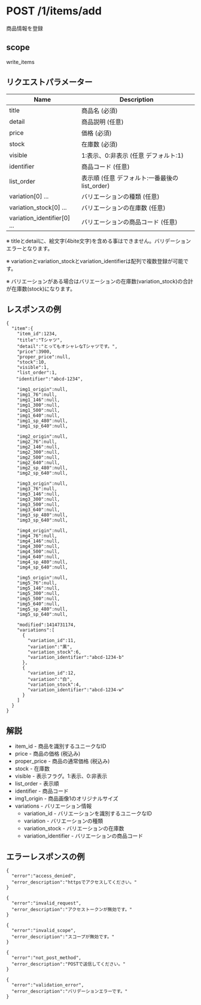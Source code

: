 # POST /1/items/add

商品情報を登録

## scope

write_items

## リクエストパラメーター

| Name                        | Description                                           |
|-----------------------------|-------------------------------------------------------|
| title                       | 商品名 (必須)                                         |
| detail                      | 商品説明 (任意)                                       |
| price                       | 価格 (必須)                                           |
| stock                       | 在庫数 (必須)                                         |
| visible                     | 1:表示、0:非表示 (任意 デフォルト:1)                  |
| identifier                  | 商品コード (任意)                                     |
| list_order                  | 表示順 (任意 デフォルト:一番最後のlist_order)         |
| variation[0] ...            | バリエーションの種類 (任意)                           |
| variation_stock[0] ...      | バリエーションの在庫数 (任意)                         |
| variation_identifier[0] ... | バリエーションの商品コード (任意)                     |
 
※ titleとdetailに、絵文字(4bite文字)を含める事はできません。バリデーションエラーとなります。

※ variationとvariation_stockとvariation_identifierは配列で複数登録が可能です。

※ バリエーションがある場合はバリエーションの在庫数(variation_stock)の合計が在庫数(stock)になります。

## レスポンスの例

```
{
  "item":{
    "item_id":1234,
    "title":"Tシャツ",
    "detail":"とってもオシャレなTシャツです。",
    "price":3900,
    "proper_price":null,
    "stock":10,
    "visible":1,
    "list_order":1,
  　"identifier":"abcd-1234",
    
    "img1_origin":null,
    "img1_76":null,
    "img1_146":null,
    "img1_300":null,
    "img1_500":null,
    "img1_640":null,
    "img1_sp_480":null,
    "img1_sp_640":null,

    "img2_origin":null,
    "img2_76":null,
    "img2_146":null,
    "img2_300":null,
    "img2_500":null,
    "img2_640":null,
    "img2_sp_480":null,
    "img2_sp_640":null,

    "img3_origin":null,
    "img3_76":null,
    "img3_146":null,
    "img3_300":null,
    "img3_500":null,
    "img3_640":null,
    "img3_sp_480":null,
    "img3_sp_640":null,

    "img4_origin":null,
    "img4_76":null,
    "img4_146":null,
    "img4_300":null,
    "img4_500":null,
    "img4_640":null,
    "img4_sp_480":null,
    "img4_sp_640":null,

    "img5_origin":null,
    "img5_76":null,
    "img5_146":null,
    "img5_300":null,
    "img5_500":null,
    "img5_640":null,
    "img5_sp_480":null,
    "img5_sp_640":null,

    "modified":1414731174,
    "variations":[
      {
        "variation_id":11,
        "variation":"黒",
        "variation_stock":6,
        "variation_identifier":"abcd-1234-b"
      },
      {
        "variation_id":12,
        "variation":"白",
        "variation_stock":4,
        "variation_identifier":"abcd-1234-w"
      }
    ]
  }
}
```

## 解説

* item_id - 商品を識別するユニークなID
* price - 商品の価格 (税込み)
* proper_price - 商品の通常価格 (税込み)
* stock - 在庫数
* visible - 表示フラグ。1:表示、0:非表示
* list_order - 表示順
* identifier - 商品コード
* img1_origin - 商品画像1のオリジナルサイズ
* variations - バリエーション情報
  * variation_id - バリエーションを識別するユニークなID
  * variation - バリエーションの種類
  * variation_stock - バリエーションの在庫数
  * variation_identifier - バリエーションの商品コード

## エラーレスポンスの例

```
{
  "error":"access_denied",
  "error_description":"httpsでアクセスしてください。"
}
```
```
{
  "error":"invalid_request",
  "error_description":"アクセストークンが無効です。"
}
```
```
{
  "error":"invalid_scope",
  "error_description":"スコープが無効です。"
}
```
```
{
  "error":"not_post_method",
  "error_description":"POSTで送信してください。"
}
```
```
{
  "error":"validation_error",
  "error_description":"バリデーションエラーです。"
}
```
